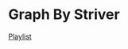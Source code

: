 # Graph By Striver

[Playlist](https://www.youtube.com/playlist?list=PLgUwDviBIf0oE3gA41TKO2H5bHpPd7fzn)